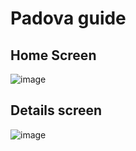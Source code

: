# Padova guide

## Home Screen
![image](https://github.com/user-attachments/assets/2199d657-0505-4b53-a193-24b0e13ffa5f)

## Details screen
![image](https://github.com/user-attachments/assets/d7f9fc06-1fbc-4ac1-bddb-bf250ffe1e09)
